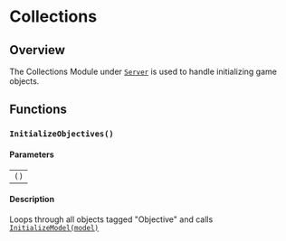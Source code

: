 # Collections

## Overview
The Collections Module under [``Server``](index.md) is used to handle initializing game objects.

## Functions
### `InitializeObjectives()`

#### Parameters 
| |
|-|
| ``()`` |

#### Description
Loops through all objects tagged "Objective" and calls [``InitializeModel(model)``](ObjectiveUtil.md)
